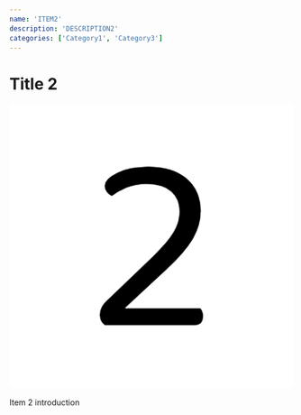 ```yaml
---
name: 'ITEM2'
description: 'DESCRIPTION2'
categories: ['Category1', 'Category3']
---
```

# Title 2

![Image 2](./assets/image-2.png)

Item 2 introduction


